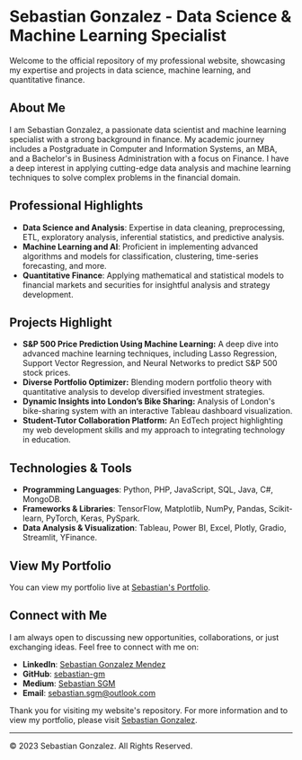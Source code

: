 # Sebastian Gonzalez - Data Science & Machine Learning Specialist

Welcome to the official repository of my professional website, showcasing my expertise and projects in data science, machine learning, and quantitative finance.

## About Me

I am Sebastian Gonzalez, a passionate data scientist and machine learning specialist with a strong background in finance. My academic journey includes a Postgraduate in Computer and Information Systems, an MBA, and a Bachelor's in Business Administration with a focus on Finance. I have a deep interest in applying cutting-edge data analysis and machine learning techniques to solve complex problems in the financial domain.

## Professional Highlights

- **Data Science and Analysis**: Expertise in data cleaning, preprocessing, ETL, exploratory analysis, inferential statistics, and predictive analysis.
- **Machine Learning and AI**: Proficient in implementing advanced algorithms and models for classification, clustering, time-series forecasting, and more.
- **Quantitative Finance**: Applying mathematical and statistical models to financial markets and securities for insightful analysis and strategy development.

## Projects Highlight

- **S&P 500 Price Prediction Using Machine Learning:** A deep dive into advanced machine learning techniques, including Lasso Regression, Support Vector Regression, and Neural Networks to predict S&P 500 stock prices.
- **Diverse Portfolio Optimizer:** Blending modern portfolio theory with quantitative analysis to develop diversified investment strategies.
- **Dynamic Insights into London’s Bike Sharing:** Analysis of London's bike-sharing system with an interactive Tableau dashboard visualization.
- **Student-Tutor Collaboration Platform:** An EdTech project highlighting my web development skills and my approach to integrating technology in education.

## Technologies & Tools

- **Programming Languages**: Python, PHP, JavaScript, SQL, Java, C#, MongoDB.
- **Frameworks & Libraries**: TensorFlow, Matplotlib, NumPy, Pandas, Scikit-learn, PyTorch, Keras, PySpark.
- **Data Analysis & Visualization**: Tableau, Power BI, Excel, Plotly, Gradio, Streamlit, YFinance.

## View My Portfolio

You can view my portfolio live at [Sebastian's Portfolio](https://sebastiangm.github.io).

## Connect with Me

I am always open to discussing new opportunities, collaborations, or just exchanging ideas. Feel free to connect with me on:

- **LinkedIn**: [Sebastian Gonzalez Mendez](https://www.linkedin.com/in/sebastian-gonzalez-mendez/)
- **GitHub**: [sebastian-gm](https://github.com/sebastian-gm)
- **Medium**: [Sebastian SGM](https://medium.com/@sebastian.sgm)
- **Email**: [sebastian.sgm@outlook.com](mailto:sebastian.sgm@outlook.com)

Thank you for visiting my website's repository. For more information and to view my portfolio, please visit [Sebastian Gonzalez](https://sebastiangm.github.io).

---

© 2023 Sebastian Gonzalez. All Rights Reserved.
